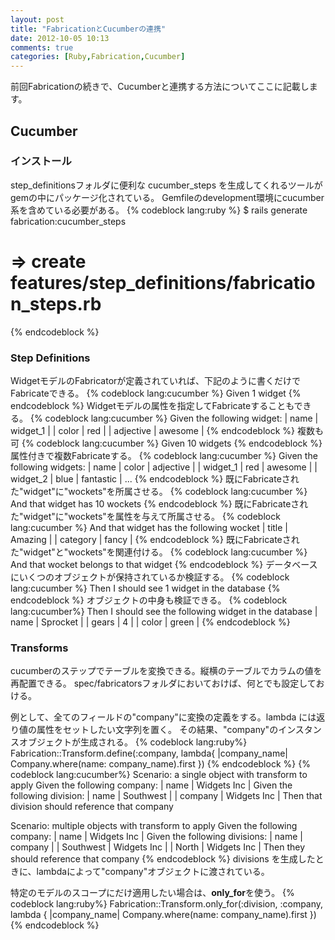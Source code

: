 ```yaml
---
layout: post
title: "FabricationとCucumberの連携"
date: 2012-10-05 10:13
comments: true
categories: [Ruby,Fabrication,Cucumber]
---
```


前回Fabricationの続きで、Cucumberと連携する方法についてここに記載します。

## Cucumber

### インストール

step_definitionsフォルダに便利な cucumber_steps を生成してくれるツールがgemの中にパッケージ化されている。
Gemfileのdevelopment環境にcucumber系を含めている必要がある。
{% codeblock lang:ruby %}
$ rails generate fabrication:cucumber_steps
# => create  features/step_definitions/fabrication_steps.rb
{% endcodeblock %}

### Step Definitions

WidgetモデルのFabricatorが定義されていれば、下記のように書くだけでFabricateできる。
{% codeblock lang:cucumber %}
Given 1 widget
{% endcodeblock %}
Widgetモデルの属性を指定してFabricateすることもできる。
{% codeblock lang:cucumber %}
Given the following widget:
  | name      | widget_1 |
  | color     | red      |
  | adjective | awesome  |
{% endcodeblock %}
複数も可
{% codeblock lang:cucumber %}
Given 10 widgets
{% endcodeblock %}
属性付きで複数Fabricateする。
{% codeblock lang:cucumber %}
Given the following widgets:
  | name     | color | adjective |
  | widget_1 | red   | awesome   |
  | widget_2 | blue  | fantastic |
  ...
{% endcodeblock %}
既にFabricateされた"widget"に"wockets"を所属させる。
{% codeblock lang:cucumber %}
And that widget has 10 wockets
{% endcodeblock %}
既にFabricateされた"widget"に"wockets"を属性を与えて所属させる。
{% codeblock lang:cucumber %}
And that widget has the following wocket
  | title    | Amazing |
  | category | fancy   |
{% endcodeblock %}
既にFabricateされた"widget"と"wockets"を関連付ける。
{% codeblock lang:cucumber %}
And that wocket belongs to that widget
{% endcodeblock %}
データベースにいくつのオブジェクトが保持されているか検証する。
{% codeblock lang:cucumber %}
Then I should see 1 widget in the database
{% endcodeblock %}
オブジェクトの中身も検証できる。
{% codeblock lang:cucumber%}
Then I should see the following widget in the database
  | name  | Sprocket |
  | gears | 4        |
  | color | green    |
{% endcodeblock %}

### Transforms

cucumberのステップでテーブルを変換できる。縦横のテーブルでカラムの値を再配置できる。
spec/fabricatorsフォルダにおいておけば、何とでも設定しておける。

例として、全てのフィールドの"company"に変換の定義をする。lambda には返り値の属性をセットしたい文字列を置く。
その結果、"company"のインスタンスオブジェクトが生成される。
{% codeblock lang:ruby%}
Fabrication::Transform.define(:company, lambda{ |company_name| Company.where(name: company_name).first })
{% endcodeblock %}
{% codeblock lang:cucumber%}
Scenario: a single object with transform to apply
  Given the following company:
    | name | Widgets Inc |
  Given the following division:
    | name    | Southwest   |
    | company | Widgets Inc |
  Then that division should reference that company

Scenario: multiple objects with transform to apply
  Given the following company:
    | name | Widgets Inc |
  Given the following divisions:
    | name      | company     |
    | Southwest | Widgets Inc |
    | North     | Widgets Inc |
  Then they should reference that company
{% endcodeblock %}
divisions を生成したときに、lambdaによって"company"オブジェクトに渡されている。

特定のモデルのスコープにだけ適用したい場合は、**only_for**を使う。
{% codeblock lang:ruby%}
Fabrication::Transform.only_for(:division, :company, lambda { |company_name| Company.where(name: company_name).first })
{% endcodeblock %}

